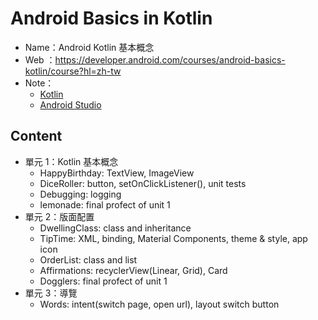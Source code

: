 # Android Basics in Kotlin
 
- Name：Android Kotlin 基本概念
- Web ：https://developer.android.com/courses/android-basics-kotlin/course?hl=zh-tw
- Note：
	- [Kotlin](https://hackmd.io/2PVqPM9aScy1_5AZJfBHlg?both)
	- [Android Studio](https://hackmd.io/8V3dt_jpQ_WXw3Rr2bKDSQ)

## Content
- 單元 1：Kotlin 基本概念
	- HappyBirthday: TextView, ImageView
	- DiceRoller: button, setOnClickListener(), unit tests
	- Debugging: logging
	- lemonade: final profect of unit 1
- 單元 2：版面配置
	- DwellingClass: class and inheritance
	- TipTime: XML, binding, Material Components, theme & style, app icon
	- OrderList: class and list
	- Affirmations: recyclerView(Linear, Grid), Card
	- Dogglers: final profect of unit 1
- 單元 3：導覽
	- Words: intent(switch page, open url), layout switch button